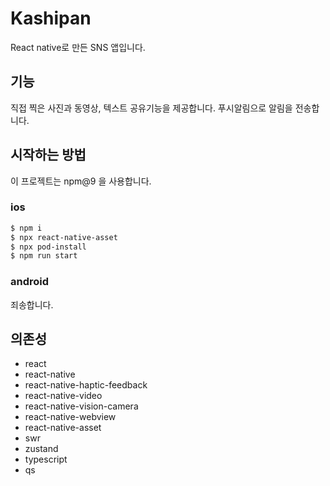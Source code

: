 # Kashipan

React native로 만든 SNS 앱입니다.

## 기능

직접 찍은 사진과 동영상, 텍스트 공유기능을 제공합니다.
푸시알림으로 알림을 전송합니다.

## 시작하는 방법

이 프로젝트는 npm@9 을 사용합니다.

### ios

```sh
$ npm i
$ npx react-native-asset
$ npx pod-install
$ npm run start
```

### android

죄송합니다.

## 의존성

- react
- react-native
- react-native-haptic-feedback
- react-native-video
- react-native-vision-camera
- react-native-webview
- react-native-asset
- swr
- zustand
- typescript
- qs
